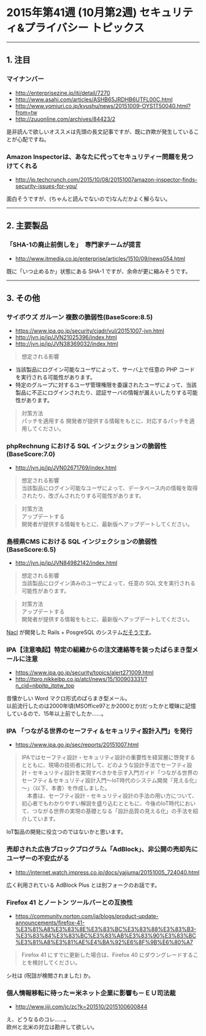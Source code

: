 # 2015年第41週 (10月第2週) セキュリティ&プライバシー トピックス

***
## 1. 注目
### マイナンバー
+ http://enterprisezine.jp/iti/detail/7270
+ http://www.asahi.com/articles/ASHB65JRDHB6UTFL00C.html
+ http://www.yomiuri.co.jp/kyushu/news/20151009-OYS1T50040.html?from=tw
+ http://zuuonline.com/archives/84423/2

是非読んで欲しいオススメは先頭の長文記事ですが、既に詐欺が発生していることが心配ですね。

### Amazon Inspectorは、あなたに代ってセキュリティー問題を見つけてくれる
+ http://jp.techcrunch.com/2015/10/08/20151007amazon-inspector-finds-security-issues-for-you/

面白そうですが、(ちゃんと読んでないので)なんだかよく解らない。

***
## 2. 主要製品
### 「SHA-1の廃止前倒しを」　専門家チームが提言
+ http://www.itmedia.co.jp/enterprise/articles/1510/09/news054.html

既に「いつ止めるか」状態にある SHA-1 ですが、余命が更に縮みそうです。

***
## 3. その他
### サイボウズ ガルーン 複数の脆弱性(BaseScore:8.5)
+ https://www.ipa.go.jp/security/ciadr/vul/20151007-jvn.html
+ http://jvn.jp/jp/JVN21025396/index.html
+ http://jvn.jp/jp/JVN38369032/index.html

> 想定される影響  
- 当該製品にログイン可能なユーザによって、サーバ上で任意の PHP コードを実行される可能性があります。  
- 特定のグループに対するユーザ管理権限を委譲されたユーザによって、当該製品に不正にログインされたり、認証サーバの情報が漏えいしたりする可能性があります。

> 対策方法  
パッチを適用する
開発者が提供する情報をもとに、対応するパッチを適用してください。

### phpRechnung における SQL インジェクションの脆弱性(BaseScore:7.0)
+ http://jvn.jp/jp/JVN02671769/index.html

> 想定される影響  
当該製品にログイン可能なユーザによって、データベース内の情報を取得されたり、改ざんされたりする可能性があります。

> 対策方法  
アップデートする  
開発者が提供する情報をもとに、最新版へアップデートしてください。

### 島根県CMS における SQL インジェクションの脆弱性(BaseScore:6.5)
+ http://jvn.jp/jp/JVN84982142/index.html

> 想定される影響  
当該製品にログイン済みのユーザによって、任意の SQL 文を実行される可能性があります。

> 対策方法  
アップデートする  
開発者が提供する情報をもとに、最新版へアップデートしてください。

[Nacl](http://www.netlab.jp/) が開発した Rails + PosgreSQL のシステム[だそうです](http://projects.netlab.jp/PrefShimaneCMS/)。

### IPA【注意喚起】特定の組織からの注文連絡等を装ったばらまき型メールに注意
+ https://www.ipa.go.jp/security/topics/alert271009.html
+ http://itpro.nikkeibp.co.jp/atcl/news/15/100903331/?n_cid=nbpitp_itptw_top

昔懐かしい Word マクロ形式のばらまき型メール。  
以前流行したのは2000年頃(MSOffice97とか2000とか)だったかと曖昧に記憶しているので、15年以上前でしたか……。

### IPA 「つながる世界のセーフティ＆セキュリティ設計入門」を発行
+ https://www.ipa.go.jp/sec/reports/20151007.html

> IPAではセーフティ設計・セキュリティ設計の重要性を経営層に啓発するとともに、現場の技術者に対して、どのような設計手法でセーフティ設計・セキュリティ設計を実現すべきかを示す入門ガイド「つながる世界のセーフティ＆セキュリティ設計入門～IoT時代のシステム開発『見える化』～」（以下、本書）を作成しました。  
　本書は、セーフティ設計・セキュリティ設計の手法の用い方について、初心者でもわかりやすい解説を盛り込むとともに、今後のIoT時代において、つながる世界の実現の基礎となる「設計品質の見える化」の手法を紹介しています。

IoT製品の開発に役立つのではないかと思います。

### 売却された広告ブロックプログラム「AdBlock」、非公開の売却先にユーザーの不安広がる
+ http://internet.watch.impress.co.jp/docs/yajiuma/20151005_724040.html

広く利用されている AdBlock Plus とは別フォークのお話です。

### Firefox 41 とノートン ツールバーとの互換性
+ https://community.norton.com/ja/blogs/product-update-announcements/firefox-41-%E3%81%A8%E3%83%8E%E3%83%BC%E3%83%88%E3%83%B3-%E3%83%84%E3%83%BC%E3%83%AB%E3%83%90%E3%83%BC%E3%81%A8%E3%81%AE%E4%BA%92%E6%8F%9B%E6%80%A7

> Firefox 41 にすでに更新した場合は、Firefox 40 にダウングレードすることを検討してください。

シ社は (呪詛が検閲されました) か。

### 個人情報移転に待った＝米ネット企業に影響も－ＥＵ司法裁
+ http://www.jiji.com/jc/zc?k=201510/2015100600844

え、どうなるのコレ……。  
欧州と北米の対立は勘弁して欲しい。
